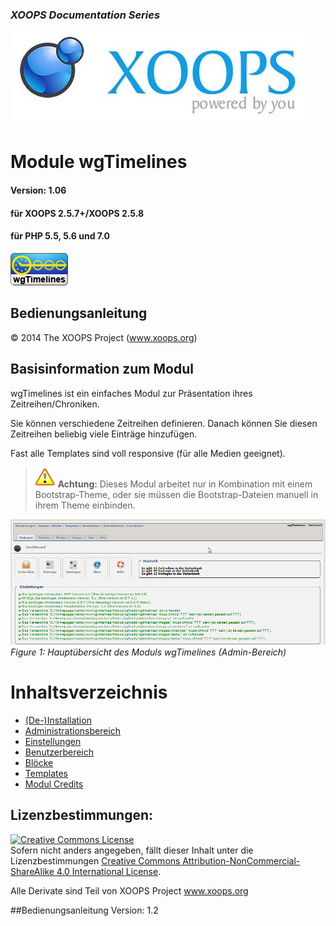 ### _XOOPS Documentation Series_
![logoXoops.jpg](assets/logoXoops.jpg)

# Module wgTimelines
#### Version: 1.06
#### für XOOPS 2.5.7+/XOOPS 2.5.8
#### für PHP 5.5, 5.6 und 7.0
      
![logoModule.png](assets/logoModule.png)
            
## Bedienungsanleitung

© 2014 The XOOPS Project (www.xoops.org)    

## Basisinformation zum Modul

wgTimelines ist ein einfaches Modul zur Präsentation ihres Zeitreihen/Chroniken.

Sie können verschiedene Zeitreihen definieren. Danach können Sie diesen Zeitreihen beliebig viele Einträge hinzufügen.

Fast alle Templates sind voll responsive (für alle Medien geeignet). 

>![](./assets/info/important.png) **Achtung:** Dieses Modul arbeitet nur in Kombination mit einem Bootstrap-Theme, oder sie müssen die Bootstrap-Dateien manuell in ihrem Theme einbinden.

![0dashboard.png](assets/0dashboard.png)<br/>
*Figure 1: Hauptübersicht des Moduls wgTimelines (Admin-Bereich)*

# Inhaltsverzeichnis

* [(De-)Installation](book/1install.md)
* [Administrationsbereich](book/2administration.md)
* [Einstellungen](book/3preferences.md)
* [Benutzerbereich](book/5userside.md)
* [Blöcke](book/6blocks.md)
* [Templates](book/7templates.md)
* [Modul Credits](book/9credits.md)

## Lizenzbestimmungen:

<a rel="license" href="http://creativecommons.org/licenses/by-nc-sa/4.0/"><img alt="Creative Commons License" style="border-width:0" src="https://i.creativecommons.org/l/by-nc-sa/4.0/88x31.png" /></a><br />Sofern nicht anders angegeben, fällt dieser Inhalt unter die Lizenzbestimmungen <a rel="license" href="http://creativecommons.org/licenses/by-nc-sa/4.0/">Creative Commons Attribution-NonCommercial-ShareAlike 4.0 International License</a>.

Alle Derivate sind Teil von XOOPS Project <a rel="xoops" href="http://www.xoops.org">www.xoops.org</a>

##Bedienungsanleitung Version: 1.2